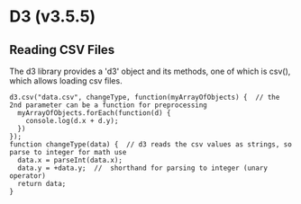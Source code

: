 # D3 (v3.5.5)
## Reading CSV Files

The d3 library provides a 'd3' object and its methods, one of which is csv(), which allows loading csv files.

```
d3.csv("data.csv", changeType, function(myArrayOfObjects) {  // the 2nd parameter can be a function for preprocessing
  myArrayOfObjects.forEach(function(d) {
    console.log(d.x + d.y);
  })
});
function changeType(data) {  // d3 reads the csv values as strings, so parse to integer for math use
  data.x = parseInt(data.x);
  data.y = +data.y;  //  shorthand for parsing to integer (unary operator)
  return data;
}
```
